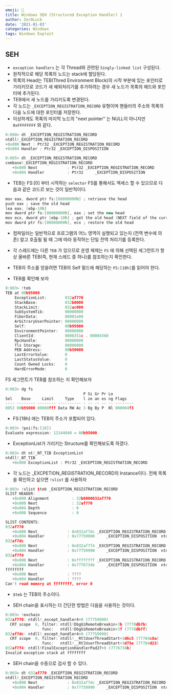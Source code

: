 ```yaml
---
emoji: 🥖
title: Windows SEH (Structured Exception Handler) 1
author: Zer0Luck
date: '2021-01-03'
categories: Windows
tags: Windows Exploit
---
```


## SEH

- `exception handlers` 는 각 Thread와 관련된 `Singly-linked list` 구성된다.
- 원칙적으로 해당 목록의 노드는 stack에 할당된다.
- 목록의 Head는 TEB(Thred Environment Block)의 시작 부분에 있는 포인터로 가리키므로 코드가 새 예외처리기를 추가하려는 경우 새 노드가 목록의 헤드와 포인터에 추가된다.
- TEB에서 새 노드를 가리키도록 변경된다.
- 각 노드는 `_EXCEPTION_REGISTRATION_RECORD` 유형이며 핸들러의 주소와 목록의 다음 노드에 대한 포인터를 저장한다.
- 이상하게도 목록의 마지막 노드의 "next pointer" 는 NULL이 아니지만 `0xFFFFFFFF` 와 같다.


```cpp
0:000> dt _EXCEPTION_REGISTRATION_RECORD
ntdll!_EXCEPTION_REGISTRATION_RECORD
+0x000 Next : Ptr32 _EXCEPTION_REGISTRATION_RECORD
+0x004 Handler : Ptr32 _EXCEPTION_DISPOSITION

0:005> dt _EXCEPTION_REGISTRATION_RECORD
combase!_EXCEPTION_REGISTRATION_RECORD
   +0x000 Next             : Ptr32 _EXCEPTION_REGISTRATION_RECORD
   +0x004 Handler          : Ptr32     _EXCEPTION_DISPOSITION
```

- TEB는 FS:[0] 부터 시작하는 `selector` FS를 통해서도 액세스 할 수 있으므로 다음과 같은 코드르 보는 것이 일반적이다.


```cpp
mov eax, dword ptr fs:[00000000h] ; retrieve the head
push eax ; save the old head
lea eax, [ebp-10h]
mov dword ptr fs:[00000000h], eax ; set the new head
mov ecx, dword ptr [ebp-10h] ; get the old head (NEXT field of the current head)
mov dword ptr fs:[00000000h], ecx ; restore the old head
```

- 컴파일러는 일반적으로 프로그램의 어느 영역이 실행되고 있는지 (전역 변수에 의존) 알고 호출될 될 때 그에 따라 동작하는 단일 전역 처리기를 등록한다.
- 각 스레드에는 다른 `TEB` 가 있으므로 운영 체제는 `FS` 에 의해 선택된 세그먼트가 항상 올바른 TEB(즉, 현재 스레드 중 하나)를 참조하는지 확인한다.
- TEB의 주소를 얻을려면 TEB의 Self 필드에 해당하는 `FS:[18h]`를 읽어야 한다.

- TEB를 확인해 보자


```cpp
0:003> !teb
TEB at 00b95000
    ExceptionList:        032af770
    StackBase:            032b0000
    StackLimit:           032ac000
    SubSystemTib:         00000000
    FiberData:            00001e00
    ArbitraryUserPointer: 00000000
    Self:                 00b95000
    EnvironmentPointer:   00000000
    ClientId:             0000351c . 00004360
    RpcHandle:            00000000
    Tls Storage:          00000000
    PEB Address:          00b50000
    LastErrorValue:       0
    LastStatusValue:      0
    Count Owned Locks:    0
    HardErrorMode:        0
```

FS 세그먼트가 TEB를 참조하는 지 확인해보자

```cpp
0:003> dg fs
                                  P Si Gr Pr Lo
Sel    Base     Limit     Type    l ze an es ng Flags
---- -------- -------- ---------- - -- -- -- -- --------
0053 00b95000 00000fff Data RW Ac 3 Bg By P  Nl 000004f3
```

- FS:[18h] 에는 TEB의 주소가 포함되어 있다.

```cpp
0:003> ?poi(fs:[18])
Evaluate expression: 12144640 = 00b95000
```

- ExceptionList가 가리키는 Structure를 확인해보도록 하겠다.

```cpp
0:003> dt nt!_NT_TIB ExceptionList
ntdll!_NT_TIB
   +0x000 ExceptionList : Ptr32 _EXCEPTION_REGISTRATION_RECORD
```

- 각 노드는 _EXCPETION_REGISTRATION_RECORD의 Instance이다. 전체 목록을 확인하고 싶으면 `!slist` 를 사용하자

```cpp
0:003> !slist $teb _EXCEPTION_REGISTRATION_RECORD
SLIST HEADER:
   +0x000 Alignment          : 32b0000032af770
   +0x000 Next               : 32af770
   +0x004 Depth              : 0
   +0x000 Sequence           : 0

SLIST CONTENTS:
032af770
   +0x000 Next             : 0x032af7dc _EXCEPTION_REGISTRATION_RECORD
   +0x004 Handler          : 0x77759990     _EXCEPTION_DISPOSITION  ntdll!_except_handler4+0
032af7dc
   +0x000 Next             : 0x032af7f4 _EXCEPTION_REGISTRATION_RECORD
   +0x004 Handler          : 0x77759990     _EXCEPTION_DISPOSITION  ntdll!_except_handler4+0
032af7f4
   +0x000 Next             : 0xffffffff _EXCEPTION_REGISTRATION_RECORD
   +0x004 Handler          : 0x7776734b     _EXCEPTION_DISPOSITION  ntdll!FinalExceptionHandlerPad27+0
ffffffff
   +0x000 Next             : ???? 
   +0x004 Handler          : ???? 
Can't read memory at ffffffff, error 0
```

- `$teb` 는 TEB의 주소이다.

- SEH chain을 표시하는 더 간단한 방법은 다음을 사용하는 것이다.

```cpp
0:003> !exchain
032af770: ntdll!_except_handler4+0 (77759990)
  CRT scope  0, filter: ntdll!DbgUiRemoteBreakin+3b (7778db7b)
                func:   ntdll!DbgUiRemoteBreakin+3f (7778db7f)
032af7dc: ntdll!_except_handler4+0 (77759990)
  CRT scope  0, filter: ntdll!__RtlUserThreadStart+3d6c5 (77784c8a)
                func:   ntdll!__RtlUserThreadStart+3d75e (77784d23)
032af7f4: ntdll!FinalExceptionHandlerPad27+0 (7776734b)
Invalid exception stack at ffffffff
```

- SEH chain을 수동으로 검사 할 수 있다.

```cpp
0:003> dt 032af770 _EXCEPTION_REGISTRATION_RECORD
ntdll!_EXCEPTION_REGISTRATION_RECORD
   +0x000 Next             : 0x032af7dc _EXCEPTION_REGISTRATION_RECORD
   +0x004 Handler          : 0x77759990     _EXCEPTION_DISPOSITION  ntdll!_except_handler4+0
```

```toc
```